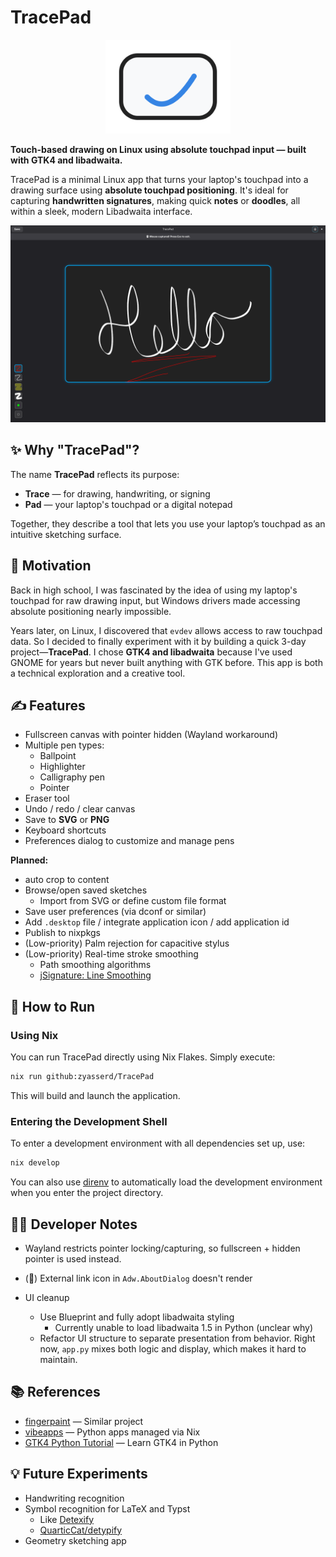 # TracePad

<p align="center">
  <img src="data/icons/tracepad.svg" alt="TracePad Icon" width="200"/>
</p>

**Touch-based drawing on Linux using absolute touchpad input — built with GTK4 and libadwaita.**

TracePad is a minimal Linux app that turns your laptop's touchpad into a drawing surface using **absolute touchpad positioning**. It's ideal for capturing **handwritten signatures**, making quick **notes** or **doodles**, all within a sleek, modern Libadwaita interface.

![Screenshot](./data/screenshot1.png)


## ✨ Why "TracePad"?

The name **TracePad** reflects its purpose:

- **Trace** — for drawing, handwriting, or signing  
- **Pad** — your laptop's touchpad or a digital notepad  

Together, they describe a tool that lets you use your laptop’s touchpad as an intuitive sketching surface.

## 🧠 Motivation

Back in high school, I was fascinated by the idea of using my laptop's touchpad for raw drawing input, but Windows drivers made accessing absolute positioning nearly impossible.

Years later, on Linux, I discovered that `evdev` allows access to raw touchpad data. So I decided to finally experiment with it by building a quick 3-day project—**TracePad**. I chose **GTK4 and libadwaita** because I've used GNOME for years but never built anything with GTK before. This app is both a technical exploration and a creative tool.


## ✍️ Features

- Fullscreen canvas with pointer hidden (Wayland workaround)
- Multiple pen types:
  - Ballpoint
  - Highlighter
  - Calligraphy pen
  - Pointer
- Eraser tool
- Undo / redo / clear canvas
- Save to **SVG** or **PNG**
- Keyboard shortcuts
- Preferences dialog to customize and manage pens

**Planned:**
- auto crop to content
- Browse/open saved sketches  
  - Import from SVG or define custom file format
- Save user preferences (via dconf or similar)
- Add `.desktop` file / integrate application icon / add application id
- Publish to nixpkgs
- (Low-priority) Palm rejection for capacitive stylus
- (Low-priority) Real-time stroke smoothing  
  - Path smoothing algorithms  
  - [jSignature: Line Smoothing](https://willowsystems.github.io/jSignature/%2523%252Fabout%252Flinesmoothing%252F.html)


## 🚀 How to Run

### Using Nix

You can run TracePad directly using Nix Flakes. Simply execute:

```bash
nix run github:zyasserd/TracePad
```

This will build and launch the application.

### Entering the Development Shell

To enter a development environment with all dependencies set up, use:

```bash
nix develop
```

You can also use [direnv](https://direnv.net/) to automatically load the development environment when you enter the project directory.


## 🧑‍💻 Developer Notes

- Wayland restricts pointer locking/capturing, so fullscreen + hidden pointer is used instead.

-  (🐞) External link icon in `Adw.AboutDialog` doesn't render

- UI cleanup
  - Use Blueprint and fully adopt libadwaita styling  
    - Currently unable to load libadwaita 1.5 in Python (unclear why)
  - Refactor UI structure to separate presentation from behavior.
    Right now, `app.py` mixes both logic and display, which makes it hard to maintain.


## 📚 References
- [fingerpaint](https://github.com/Wazzaps/fingerpaint) — Similar project
- [vibeapps](https://github.com/knoopx/vibeapps) — Python apps managed via Nix
- [GTK4 Python Tutorial](https://github.com/Taiko2k/GTK4PythonTutorial) — Learn GTK4 in Python


## 💡 Future Experiments

- Handwriting recognition
- Symbol recognition for LaTeX and Typst  
  - Like [Detexify](http://detexify.kirelabs.org/)  
  - [QuarticCat/detypify](https://github.com/QuarticCat/detypify)
- Geometry sketching app
